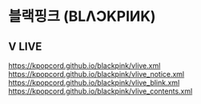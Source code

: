 # 블랙핑크 (BLΛƆKPIИK)

## V LIVE
https://kpopcord.github.io/blackpink/vlive.xml  
https://kpopcord.github.io/blackpink/vlive_notice.xml  
https://kpopcord.github.io/blackpink/vlive_blink.xml  
https://kpopcord.github.io/blackpink/vlive_contents.xml
